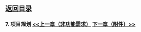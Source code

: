 
## [返回目录](../readme.md)   
### 7. 项目规划 [<<上一章（非功能需求）](./6_NotFunction.md) [下一章（附件）>>](./8_Appendix.md)

